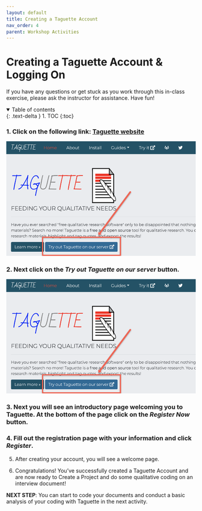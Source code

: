 ```yaml
---
layout: default
title: Creating a Taguette Account
nav_order: 4
parent: Workshop Activities
---
```

# Creating a Taguette Account & Logging On

If you have any questions or get stuck as you work through this in-class exercise, please ask the instructor for assistance.  Have fun!

<details open markdown="block">
  <summary>
    Table of contents
  </summary>
  {: .text-delta }
1. TOC
{:toc}
</details>

### 1. Click on the following link: [Taguette website](https://www.taguette.org) ###
![Click on the Try it out Taguette on our server button](/images/taguette-account-1.png)

### 2. Next click on the _Try out Taguette on our server_ button. ###
![Click on the Register Now button](/images/taguette-account-1.png)

### 3. Next you will see an introductory page welcoming you to Taguette. At the bottom of the page click on the _Register Now_ button. ###

### 4. Fill out the registration page with your information and click _Register_.

5. After creating your account, you will see a welcome page.

6. Congratulations! You’ve successfully created a Taguette Account and are now ready to Create a Project and do some qualitative coding on an interview document!

**NEXT STEP**: You can start to code your documents and conduct a basic analysis of your coding with Taguette in the next activity.
